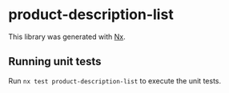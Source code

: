 # product-description-list

This library was generated with [Nx](https://nx.dev).

## Running unit tests

Run `nx test product-description-list` to execute the unit tests.
